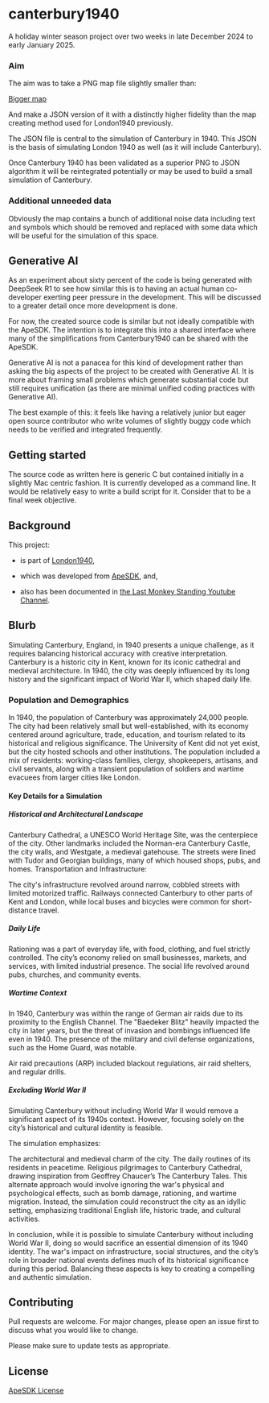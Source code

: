 # canterbury1940

A holiday winter season project over two weeks in late December 2024 to early January 2025.

### Aim

The aim was to take a PNG map file slightly smaller than:

[Bigger map](https://gitlab.com/apesdk/simulatedape/-/blob/coregraphics2022/mapedit/l40-examples/new_canterbury.png?ref_type=heads)

And make a JSON version of it with a distinctly higher fidelity than the map creating method used for London1940 previously.

The JSON file is central to the simulation of Canterbury in 1940. This JSON is the basis of simulating London 1940 as well (as it will include Canterbury).

Once Canterbury 1940 has been validated as a superior PNG to JSON algorithm it will be reintegrated potentially or may be used to build a small simulation of Canterbury. 

### Additional unneeded data

Obviously the map contains a bunch of additional noise data including text and symbols which should be removed and replaced with some data which will be useful for the simulation of this space.

## Generative AI

As an experiment about sixty percent of the code is being generated with DeepSeek R1 to see how similar this is to having an actual human co-developer exerting peer pressure in the development. This will be discussed to a greater detail once more development is done.

For now, the created source code is similar but not ideally compatible with the ApeSDK. The intention is to integrate this into a shared interface where many of the simplifications from Canterbury1940 can be shared with the ApeSDK.

Generative AI is not a panacea for this kind of development rather than asking the big aspects of the project to be created with Generative AI. It is more about framing small problems which generate substantial code but still requires unification (as there are minimal unified coding practices with Generative AI).

The best example of this: it feels like having a relatively junior but eager open source contributor who write volumes of slightly buggy code which needs to be verified and integrated frequently.

## Getting started

The source code as written here is generic C but contained initially in a slightly Mac centric fashion. It is currently developed as a command line. It would be relatively easy to write a build script for it. Consider that to be a final week objective.

## Background

This project:

* is part of [London1940](https://london1940.org/), 

* which was developed from [ApeSDK](https://apesdk.com/), and, 

* also has been documented in [the Last Monkey Standing Youtube Channel](https://www.youtube.com/@LastMonkeyStanding).

## Blurb

Simulating Canterbury, England, in 1940 presents a unique challenge, as it requires balancing historical accuracy with creative interpretation. Canterbury is a historic city in Kent, known for its iconic cathedral and medieval architecture. In 1940, the city was deeply influenced by its long history and the significant impact of World War II, which shaped daily life.

### Population and Demographics

In 1940, the population of Canterbury was approximately 24,000 people. The city had been relatively small but well-established, with its economy centered around agriculture, trade, education, and tourism related to its historical and religious significance. The University of Kent did not yet exist, but the city hosted schools and other institutions. The population included a mix of residents: working-class families, clergy, shopkeepers, artisans, and civil servants, along with a transient population of soldiers and wartime evacuees from larger cities like London.

#### Key Details for a Simulation

##### Historical and Architectural Landscape

Canterbury Cathedral, a UNESCO World Heritage Site, was the centerpiece of the city.
Other landmarks included the Norman-era Canterbury Castle, the city walls, and Westgate, a medieval gatehouse.
The streets were lined with Tudor and Georgian buildings, many of which housed shops, pubs, and homes.
Transportation and Infrastructure:

The city's infrastructure revolved around narrow, cobbled streets with limited motorized traffic.
Railways connected Canterbury to other parts of Kent and London, while local buses and bicycles were common for short-distance travel.

##### Daily Life

Rationing was a part of everyday life, with food, clothing, and fuel strictly controlled.
The city’s economy relied on small businesses, markets, and services, with limited industrial presence.
The social life revolved around pubs, churches, and community events.

##### Wartime Context

In 1940, Canterbury was within the range of German air raids due to its proximity to the English Channel. The "Baedeker Blitz" heavily impacted the city in later years, but the threat of invasion and bombings influenced life even in 1940.
The presence of the military and civil defense organizations, such as the Home Guard, was notable.

Air raid precautions (ARP) included blackout regulations, air raid shelters, and regular drills.

##### Excluding World War II

Simulating Canterbury without including World War II would remove a significant aspect of its 1940s context. However, focusing solely on the city’s historical and cultural identity is feasible.

The simulation emphasizes:

The architectural and medieval charm of the city.
The daily routines of its residents in peacetime.
Religious pilgrimages to Canterbury Cathedral, drawing inspiration from Geoffrey Chaucer’s The Canterbury Tales.
This alternate approach would involve ignoring the war's physical and psychological effects, such as bomb damage, rationing, and wartime migration. Instead, the simulation could reconstruct the city as an idyllic setting, emphasizing traditional English life, historic trade, and cultural activities.

In conclusion, while it is possible to simulate Canterbury without including World War II, doing so would sacrifice an essential dimension of its 1940 identity. The war's impact on infrastructure, social structures, and the city’s role in broader national events defines much of its historical significance during this period. Balancing these aspects is key to creating a compelling and authentic simulation.

## Contributing

Pull requests are welcome. For major changes, please open an issue first
to discuss what you would like to change.

Please make sure to update tests as appropriate.

## License

[ApeSDK License](https://gitlab.com/apesdk/apesdk/-/blob/coregraphics2022/LICENSE?ref_type=heads)
